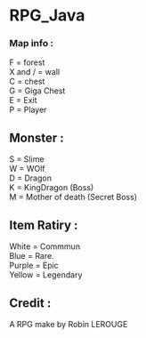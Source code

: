 # RPG_Java

### Map info :  
F = forest  
X and / = wall  
C = chest  
G = Giga Chest  
E = Exit  
P = Player  
  
## Monster :  
S = Slime  
W = WOlf  
D = Dragon  
K = KingDragon (Boss)  
M = Mother of death (Secret Boss)  
  
## Item Ratiry :  
White = Commmun  
Blue = Rare</span>.  
Purple = Epic  
Yellow = Legendary  
  
## Credit :  
A RPG make by Robin LEROUGE
